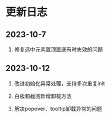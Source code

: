 # 更新日志

## 2023-10-7

1. 修复选中元素置顶置底有时失效的问题

## 2023-10-12

1. 改进初始化异常处理，支持多次重复init

2. 白板和截图新增卸载方法

3. 解决popover、tooltip卸载异常的问题
